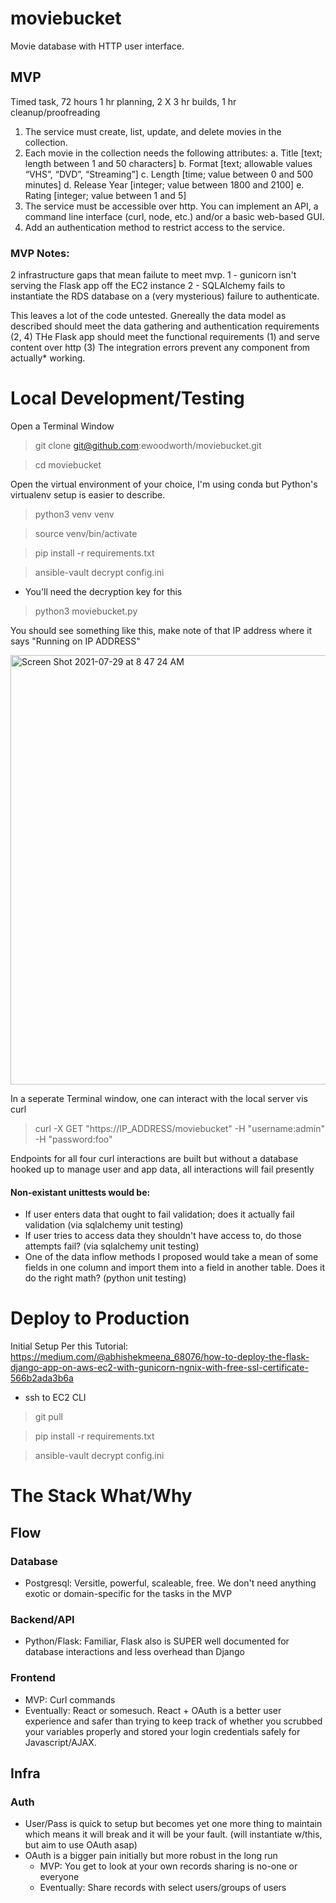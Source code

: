 # moviebucket
Movie database with HTTP user interface.

## MVP
Timed task, 72 hours
1 hr planning, 2 X 3 hr builds, 1 hr cleanup/proofreading

1. The service must create, list, update, and delete movies in the collection.
2. Each movie in the collection needs the following attributes:
a. Title [text; length between 1 and 50 characters]
b. Format [text; allowable values “VHS”, “DVD”, “Streaming”] 
c. Length [time; value between 0 and 500 minutes]
d. Release Year [integer; value between 1800 and 2100]
e. Rating [integer; value between 1 and 5]
3. The service must be accessible over http. You can implement an API, a command line interface (curl, node, etc.) and/or a basic web-based GUI.
4. Add an authentication method to restrict access to the service.

### MVP Notes:
2 infrastructure gaps that mean failute to meet mvp. 
1 - gunicorn isn't serving the Flask app off the EC2 instance 
2 - SQLAlchemy fails to instantiate the RDS database on a (very mysterious) failure to authenticate. 

This leaves a lot of the code untested. Gnereally the data model as described should meet the data gathering and authentication requirements (2, 4) THe Flask app should meet the functional requirements (1) and serve content over http (3) The integration errors prevent any component from actually* working.

# Local Development/Testing

Open a Terminal Window

> git clone git@github.com:ewoodworth/moviebucket.git

> cd moviebucket

Open the virtual environment of your choice, I'm using conda but Python's virtualenv setup is easier to describe.

> python3 venv venv

> source venv/bin/activate

> pip install -r requirements.txt

> ansible-vault decrypt config.ini
- You'll need the decryption key for this

> python3 moviebucket.py

You should see something like this, make note of that IP address where it says "Running on IP ADDRESS"
 
<img width="687" alt="Screen Shot 2021-07-29 at 8 47 24 AM" src="https://user-images.githubusercontent.com/2160448/127523572-f3699a5d-e1ae-4ab1-907d-d97449a5c372.png">

In a seperate Terminal window, one can interact with the local server vis curl

> curl -X GET "https://IP_ADDRESS/moviebucket" -H "username:admin" -H "password:foo"

Endpoints for all four curl interactions are built but without a database hooked up to manage user and app data, all interactions will fail presently

#### Non-existant unittests would be:
- If user enters data that ought to fail validation; does it actually fail validation (via sqlalchemy unit testing)
- If user tries to access data they shouldn't have access to, do those attempts fail? (via sqlalchemy unit testing)
- One of the data inflow methods I proposed would take a mean of some fields in one column and  import them into a field in another table. Does it do the right math? (python unit testing)

# Deploy to Production
Initial Setup Per this Tutorial: https://medium.com/@abhishekmeena_68076/how-to-deploy-the-flask-django-app-on-aws-ec2-with-gunicorn-ngnix-with-free-ssl-certificate-566b2ada3b6a

- ssh to EC2 CLI
 
> git pull

> pip install -r requirements.txt

> ansible-vault decrypt config.ini

# The Stack What/Why

## Flow
### Database
- Postgresql: Versitle, powerful, scaleable, free. We don't need anything exotic or domain-specific for the tasks in the MVP
### Backend/API
- Python/Flask: Familiar, Flask also is SUPER well documented for database interactions and less overhead than Django
### Frontend
- MVP: Curl commands
- Eventually: React or somesuch. React + OAuth is a better user experience and safer than trying to keep track of whether you scrubbed your variables properly and stored your login credentials safely for Javascript/AJAX.

## Infra
### Auth
- User/Pass is quick to setup but becomes yet one more thing to maintain which means it will break and it will be your fault. (will instantiate w/this, but aim to use OAuth asap)
- OAuth is a bigger pain initially but more robust in the long run
  - MVP: You get to look at your own records sharing is no-one or everyone
  - Eventually: Share records with select users/groups of users

